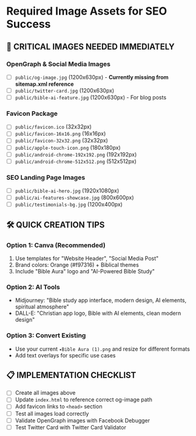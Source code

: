 # Required Image Assets for SEO Success

## 🎯 **CRITICAL IMAGES NEEDED IMMEDIATELY**

### **OpenGraph & Social Media Images**
- [ ] `public/og-image.jpg` (1200x630px) - **Currently missing from sitemap.xml reference**
- [ ] `public/twitter-card.jpg` (1200x630px) 
- [ ] `public/bible-ai-feature.jpg` (1200x630px) - For blog posts

### **Favicon Package** 
- [ ] `public/favicon.ico` (32x32px)
- [ ] `public/favicon-16x16.png` (16x16px)
- [ ] `public/favicon-32x32.png` (32x32px)
- [ ] `public/apple-touch-icon.png` (180x180px)
- [ ] `public/android-chrome-192x192.png` (192x192px)
- [ ] `public/android-chrome-512x512.png` (512x512px)

### **SEO Landing Page Images**
- [ ] `public/bible-ai-hero.jpg` (1920x1080px)
- [ ] `public/ai-features-showcase.jpg` (800x600px)
- [ ] `public/testimonials-bg.jpg` (1200x400px)

## 🛠 **QUICK CREATION TIPS**

### **Option 1: Canva (Recommended)**
1. Use templates for "Website Header", "Social Media Post"
2. Brand colors: Orange (#f97316) + Biblical themes
3. Include "Bible Aura" logo and "AI-Powered Bible Study"

### **Option 2: AI Tools**
- Midjourney: "Bible study app interface, modern design, AI elements, spiritual atmosphere"
- DALL-E: "Christian app logo, Bible with AI elements, clean modern design"

### **Option 3: Convert Existing**
- Use your current `✦Bible Aura (1).png` and resize for different formats
- Add text overlays for specific use cases

## 📋 **IMPLEMENTATION CHECKLIST**
- [ ] Create all images above
- [ ] Update `index.html` to reference correct og-image path
- [ ] Add favicon links to `<head>` section
- [ ] Test all images load correctly
- [ ] Validate OpenGraph images with Facebook Debugger
- [ ] Test Twitter Card with Twitter Card Validator 